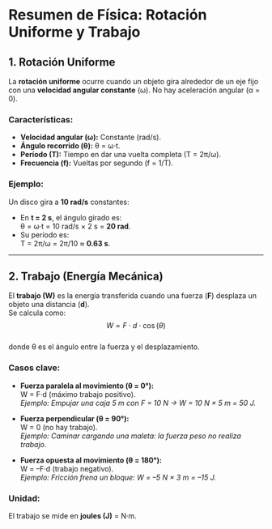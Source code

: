 # Resumen de Física: Rotación Uniforme y Trabajo

## 1. Rotación Uniforme
La **rotación uniforme** ocurre cuando un objeto gira alrededor de un eje fijo con una **velocidad angular constante** (ω). No hay aceleración angular (α = 0).

### Características:
- **Velocidad angular (ω):** Constante (rad/s).
- **Ángulo recorrido (θ):** θ = ω·t.
- **Período (T):** Tiempo en dar una vuelta completa (T = 2π/ω).
- **Frecuencia (f):** Vueltas por segundo (f = 1/T).

### Ejemplo:
Un disco gira a **10 rad/s** constantes:
- En **t = 2 s**, el ángulo girado es:  
  θ = ω·t = 10 rad/s × 2 s = **20 rad**.
- Su período es:  
  T = 2π/ω = 2π/10 ≈ **0.63 s**.

---

## 2. Trabajo (Energía Mecánica)
El **trabajo (W)** es la energía transferida cuando una fuerza (**F**) desplaza un objeto una distancia (**d**).  
Se calcula como:  
$$W = F \cdot d \cdot \cos(\theta)$$  
donde θ es el ángulo entre la fuerza y el desplazamiento.

### Casos clave:
- **Fuerza paralela al movimiento (θ = 0°):**  
  W = F·d (máximo trabajo positivo).  
  *Ejemplo: Empujar una caja 5 m con F = 10 N → W = 10 N × 5 m = 50 J.*

- **Fuerza perpendicular (θ = 90°):**  
  W = 0 (no hay trabajo).  
  *Ejemplo: Caminar cargando una maleta: la fuerza peso no realiza trabajo.*

- **Fuerza opuesta al movimiento (θ = 180°):**  
  W = –F·d (trabajo negativo).  
  *Ejemplo: Fricción frena un bloque: W = –5 N × 3 m = –15 J.*

### Unidad:
El trabajo se mide en **joules (J)** = N·m.
